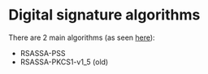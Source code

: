 # Digital signature algorithms

There are 2 main algorithms (as seen [here](https://en.wikipedia.org/wiki/PKCS_1#Schemes)):

* RSASSA-PSS
* RSASSA-PKCS1-v1_5 (old)
